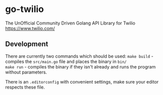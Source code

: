 # go-twilio
The UnOfficial Community Driven Golang API Library for Twilio https://www.twilio.com/

## Development

There are currently two commands which should be used:
`make build` - compiles the `src/main.go` file and places the binary in `bin/`  
`make run` - compiles the binary if they isn't already and runs the program 
without parameters.

There is an `.editorconfig` with convenient settings, make sure your editor 
respects these file.
